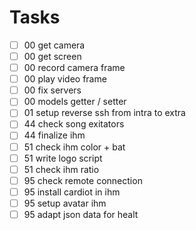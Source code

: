 # Tasks
- [ ] 00 get camera
- [ ] 00 get screen
- [ ] 00 record camera frame
- [ ] 00 play video frame
- [ ] 00 fix servers
- [ ] 00 models getter / setter
- [ ] 01 setup reverse ssh from intra to extra
- [ ] 44 check song exitators
- [ ] 44 finalize ihm
- [ ] 51 check ihm color + bat
- [ ] 51 write logo script 
- [ ] 51 check ihm ratio
- [ ] 95 check remote connection
- [ ] 95 install cardiot in ihm
- [ ] 95 setup avatar ihm
- [ ] 95 adapt json data for healt
